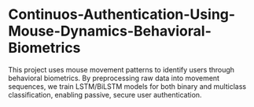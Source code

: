 # Continuos-Authentication-Using-Mouse-Dynamics-Behavioral-Biometrics
This project uses mouse movement patterns to identify users through behavioral biometrics. By preprocessing raw data into movement sequences, we train LSTM/BiLSTM models for both binary and multiclass classification, enabling passive, secure user authentication.
